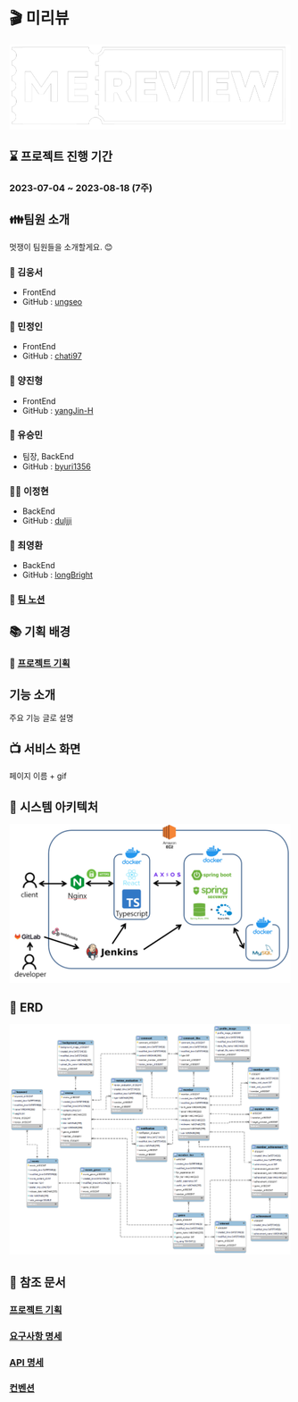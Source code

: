 # 🎬 미리뷰

![](./mereview-docs/img/mereview-logo.png)


## ⌛️ 프로젝트 진행 기간
### 2023-07-04 ~ 2023-08-18 (7주)


## 👪팀원 소개
멋쟁이 팀원들을 소개할게요. 😊

### 🧑 김웅서
- FrontEnd
- GitHub : [ungseo](https://github.com/ungseo)
### 👦 민정인
- FrontEnd
- GitHub : [chati97](https://github.com/chati97)
### 👨 양진형
- FrontEnd
- GitHub : [yangJin-H](https://github.com/yangJin-H)
### 🧒 유승민
- 팀장, BackEnd
- GitHub : [byuri1356](https://github.com/byuri1356)
### 👨‍🦱 이정현
- BackEnd
- GitHub : [duljji](https://github.com/duljji)
### 🤠 최영환
- BackEnd
- GitHub : [longBright](https://github.com/longBright)
### 📑 [팀 노션](https://spark-band-571.notion.site/41934e8ca4b447dda013fbf903684423?pvs=4)


## 📚 기획 배경
### 📖 [프로젝트 기획](./mereview-docs/ProjectPlan.md)


## 기능 소개
주요 기능 글로 설명


## 📺 서비스 화면
페이지 이름 + gif


## 📂 시스템 아키텍처
![](./mereview-docs/img/system-architecture.png)


## 📁 ERD
![](./mereview-docs/img/mereview-erd.png)


## 📔 참조 문서
### [프로젝트 기획](./mereview-docs/ProjectPlan.md)
### [요구사항 명세](./mereview-docs/Requirement.md)
### [API 명세](./mereview-docs/API-Specification.md)
### [컨벤션](./mereview-docs/Common-Convention.md)
